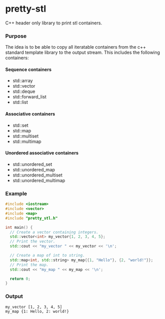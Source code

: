 # pretty-stl
C++ header only library to print stl containers.

### Purpose
The idea is to be able to copy all iteratable containers from the c++ standard template library to the output stream. This includes the following containers:

#### Sequence containers
* std::array
* std::vector
* std::deque
* std::forward_list
* std::list
#### Associative containers
* std::set
* std::map
* std::multiset
* std::multimap
#### Unordered associative containers
* std::unordered_set
* std::unordered_map
* std::unordered_multiset
* std::unordered_multimap

### Example
``` c++
#include <iostream>
#include <vector>
#include <map>
#include "pretty_stl.h"

int main() {
  // Create a vector containing integers.
  std::vector<int> my_vector{1, 2, 3, 4, 5};
  // Print the vector.
  std::cout << "my_vector " << my_vector << '\n';

  // Create a map of int to string.
  std::map<int, std::string> my_map{{1, "Hello"}, {2, "world!"}};
  // Print the map.
  std::cout << "my_map " << my_map << '\n';

  return 0;
}
```

### Output
```
my_vector [1, 2, 3, 4, 5]
my_map {1: Hello, 2: world!}
```
